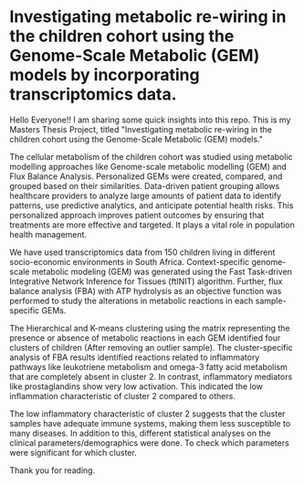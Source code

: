 # Investigating metabolic re-wiring in the children cohort using the Genome-Scale Metabolic (GEM) models by incorporating transcriptomics data.
Hello Everyone!!
I am sharing some quick insights into this repo. This is my Masters Thesis Project, titled "Investigating metabolic re-wiring in
the children cohort using the Genome-Scale Metabolic (GEM) models."

The cellular metabolism of the children cohort was studied using metabolic modelling approaches like Genome-scale metabolic modelling (GEM) and Flux Balance Analysis. Personalized GEMs were created, compared, and grouped based on their similarities. Data-driven patient grouping allows healthcare providers to analyze large amounts of patient data to identify patterns, use predictive analytics, and anticipate potential health risks. This personalized approach improves patient outcomes by ensuring that treatments are more effective and targeted. It plays a vital role in population health management.

We have used transcriptomics data from 150 children living in different socio-economic environments in South Africa. Context-specific genome-scale metabolic modeling (GEM) was generated using the Fast Task-driven Integrative Network Inference for Tissues (ftINIT) algorithm. Further, flux balance analysis (FBA) with ATP hydrolysis as an objective function was performed to study the alterations in metabolic reactions in each sample-specific GEMs.

The Hierarchical and K-means clustering using the matrix representing the presence or absence of metabolic reactions in each GEM identified four clusters of children (After removing an outlier sample). The cluster-specific analysis of FBA results identified reactions related to inflammatory pathways like leukotriene metabolism and omega-3 fatty acid metabolism that are completely absent in cluster 2. In contrast, inflammatory mediators like prostaglandins show very low activation. This indicated the low inflammation characteristic of cluster 2 compared to others.

The low inflammatory characteristic of cluster 2 suggests that the cluster samples have adequate immune systems, making them less susceptible to many diseases.
In addition to this, different statistical analyses on the clinical parameters/demographics were done. To check which parameters were significant for which cluster.

Thank you for reading.
